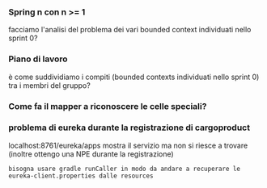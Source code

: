 ### Spring n con n >= 1
facciamo l'analisi del problema dei vari bounded context individuati nello sprint 0?

### Piano di lavoro
è come suddividiamo i compiti (bounded contexts individuati nello sprint 0) tra i membri del gruppo? 

### Come fa il mapper a riconoscere le celle speciali?

### problema di eureka durante la registrazione di cargoproduct
localhost:8761/eureka/apps mostra il servizio ma non si riesce a trovare (inoltre ottengo una NPE durante la registrazione)

```bisogna usare gradle runCaller in modo da andare a recuperare le eureka-client.properties dalle resources```
